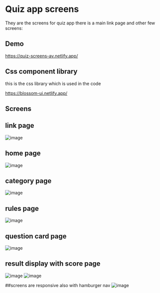 # Quiz app screens

They are the screens for quiz app there is a main link page and other few screens:


## Demo

https://quiz-screens-av.netlify.app/


## Css component library
this is the css library which is used in the code

https://blossom-ui.netlify.app/

## Screens
## link page

![image](https://user-images.githubusercontent.com/50084909/154857108-73fb29bc-52b6-4f3c-b449-4004da96d100.png)
## home page
![image](https://user-images.githubusercontent.com/50084909/154857114-8569c46b-0724-487a-8874-817db7302060.png)
## category page
![image](https://user-images.githubusercontent.com/50084909/154857170-85030a11-30d3-4acc-a333-626e2b9539c8.png)
## rules page
![image](https://user-images.githubusercontent.com/50084909/154857193-3027b73c-23d9-4596-bfd5-dde4fc55aee8.png)
## question card page
![image](https://user-images.githubusercontent.com/50084909/154857235-9123850f-3f19-4cca-b4d7-95eb5c6722f9.png)
## result display with score page
![image](https://user-images.githubusercontent.com/50084909/154857466-5a981da6-55ea-44c0-aece-4c2e531ecb80.png)
![image](https://user-images.githubusercontent.com/50084909/154857274-62ac5291-e551-4b96-9411-5644293ca137.png)

##screens are responsive also with hamburger nav
![image](https://user-images.githubusercontent.com/50084909/154857327-2d2b5b10-c58a-4b9a-a545-007abce4088e.png)

